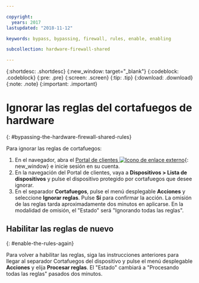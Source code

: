 ```yaml
---

copyright:
  years: 2017
lastupdated: "2018-11-12"

keywords: bypass, bypassing, firewall, rules, enable, enabling

subcollection: hardware-firewall-shared

---
```


{:shortdesc: .shortdesc}
{:new_window: target="_blank"}
{:codeblock: .codeblock}
{:pre: .pre}
{:screen: .screen}
{:tip: .tip}
{:download: .download}
{:note: .note}
{:important: .important}

# Ignorar las reglas del cortafuegos de hardware
{: #bypassing-the-hardware-firewall-shared-rules}

Para ignorar las reglas de cortafuegos:

1. En el navegador, abra el [Portal de clientes ![Icono de enlace externo](../../icons/launch-glyph.svg "Icono de enlace externo")](https://control.softlayer.com/){: new_window} e inicie sesión en su cuenta.
2. En la navegación del Portal de clientes, vaya a **Dispositivos > Lista de dispositivos** y pulse el dispositivo protegido por cortafuegos que desee ignorar.
3.  En el separador **Cortafuegos**, pulse el menú desplegable **Acciones** y seleccione **Ignorar reglas**. Pulse **Sí** para confirmar la acción. La omisión de las reglas tarda aproximadamente dos minutos en aplicarse. En la modalidad de omisión, el "Estado" será "Ignorando todas las reglas".

## Habilitar las reglas de nuevo
{: #enable-the-rules-again}

Para volver a habilitar las reglas, siga las instrucciones anteriores para llegar al separador Cortafuegos del dispositivo y pulse el menú desplegable **Acciones** y elija **Procesar reglas**. El "Estado" cambiará a "Procesando todas las reglas" pasados dos minutos.
